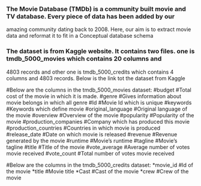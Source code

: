 ### The Movie Database (TMDb) is a community built movie and TV database. Every piece of data has been added by our 
amazing community dating back to 2008. Here, our aim is to extract movie data and reformat it to fit in a Conceptual 
database schema

### The dataset is from Kaggle website. It contains two files. one is tmdb_5000_movies which contains 20 columns and 
4803 records and other one is tmdb_5000_credits which contains 4 columns and 4803 records. Below is the link tot the 
dataset from Kaggle

#Below are the columns in the tmdb_5000_movies dataset:
#budget #Total cost of the movie in which it is made.
#genre #Gives information about movie belongs in which all genre
#Id #Movie Id which is unique
#keywords #Keywords which define movie
#original_language #Original language of the movie
#overview #Overview of the movie
#popularity #Popularity of the movie
#production_companies #Company which has produced this movie
#production_countries #Countries in which movie is produced
#release_date #Date on which movie is released
#revenue #Revenue generated by the movie
#runtime #Movie’s runtime
#tagline #Movie’s tagline
#title #Title of the movie
#vote_average #Average number of votes movie received
#vote_count #Total number of votes movie received

#Below are the columns in the tmdb_5000_credits dataset:
*movie_id #Id of the movie
*title #Movie title
*Cast #Cast of the movie
*crew #Crew of the movie
